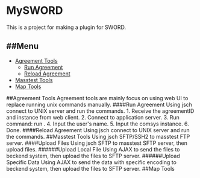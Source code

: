MySWORD
======
This is a project for making a plugin for SWORD.

##<a name="menu"/>Menu
------
* [Agreement Tools](#agreement)
  * [Run Agreement](#runAgreement) 
  * [Reload Agreement](#reloadAgreement)
* [Masstest Tools](#masstest)
* [Map Tools](#map)

##<a name="agreement"/>Agreement Tools
     Agreement tools are mainly focus on using web UI to replace running unix commands manually.
####<a name="runAgreement"/>Run Agreement
     Using jsch connect to UNIX server and run the commands.
     1. Receive the agreementID and instance from web client.
     2. Connect to application server.
     3. Run command: run <AgreementID>.
     4. Input the user's name.
     5. Input the comsys instance.
     6. Done.
####<a name="reloadAgreement"/>Reload Agreement
     Using jsch connect to UNIX server and run the commands.
##<a name="masstest"/>Masstest Tools
     Using jsch SFTP/SSH2 to masstest FTP server.
####<a name="uploadFile"/>Upload Files
     Using jsch SFTP to masstest SFTP server, then upload files.
######<a name="uploadLocalFile"/>Upload Local File
     Using AJAX to send the files to beckend system, then upload the files to SFTP server.
######<a name="uploadSpecificData"/>Upload Specific Data
     Using AJAX to send the data with specific encoding to beckend system, then upload the files to SFTP server.
##<a name="map"/>Map Tools
